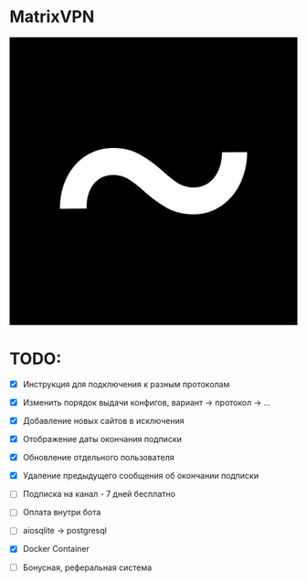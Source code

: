 # MatrixVPN
![LOGO](/assets/logo.png)
# TODO:
- [x] Инструкция для подключения к разным протоколам
- [x] Изменить порядок выдачи конфигов, вариант -> протокол -> ...
- [x] Добавление новых сайтов в исключения
- [x] Отображение даты окончания подписки
- [x] Обновление отдельного пользователя
- [x] Удаление предыдущего сообщения об окончании подписки
- [ ] Подписка на канал - 7 дней бесплатно
- [ ] Оплата внутри бота
- [ ] aiosqlite -> postgresql
- [x] Docker Container
- [ ] Бонусная, реферальная система

